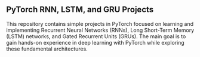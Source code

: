 ## PyTorch RNN, LSTM, and GRU Projects

This repository contains simple projects in PyTorch focused on learning and implementing Recurrent Neural Networks (RNNs), Long Short-Term Memory (LSTM) networks, and Gated Recurrent Units (GRUs). The main goal is to gain hands-on experience in deep learning with PyTorch while exploring these fundamental architectures.